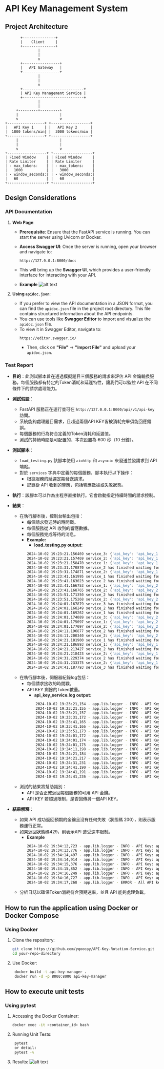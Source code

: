 # API Key Management System

## Project Architecture
```
       +---------------+
       |    Client     |
       +---------------+
               |
               |
               v
       +-----------------+
       |   API Gateway   |
       +-----------------+
               |
               |
               v
       +----------------------------+
       | API Key Management Service |
       +----------------------------+
               |
               |
     +---------+---------+
     |                   |
     v                   v
+-----------------+ +------------------+
|   API Key 1     | |   API Key 2      |
|  1000 tokens/min| |  3000 tokens/min |
+-----------------+ +------------------+
     |                   |
     |                   |
     v                   v
+------------------+ +------------------+
| Fixed Window     | | Fixed Window     |
| Rate Limiter     | | Rate Limiter     |
| - max_tokens:    | | - max_tokens:    |
|   1000           | |   3000           |
| - window_seconds:| | - window_seconds:|
|   60             | |   60             |
+------------------+ +------------------+

```
## Design Considerations
### API Documentation ###

1. **Web Page**:
   - **Prerequisite**: Ensure that the FastAPI service is running. You can start the server using Uvicorn or Docker.

   - **Access Swagger UI**: Once the server is running, open your browser and navigate to:
     ```
     http://127.0.0.1:8000/docs
     ```
   - This will bring up the **Swagger UI**, which provides a user-friendly interface for interacting with your API.
   - **Example**
   ![alt text](image/image_apidocs.png)

2. **Using `apidoc.json`**:
   - If you prefer to view the API documentation in a JSON format, you can find the `apidoc.json` file in the project root directory. This file contains structured information about the API endpoints.
   - You can use tools like **Swagger Editor**  to import and visualize the `apidoc.json` file.
   - To view it in Swagger Editor, navigate to:
     ```
     https://editor.swagger.io/
     ```
     - Then, click on **"File"** -> **"Import File"** and upload your `apidoc.json`.

### Test Report ###
- **目的**：此測試腳本旨在通過模擬題目三個服務的請求來評估 API 金鑰輪換服務。每個服務都有特定的Token消耗和延遲特性，讓我們可以監控 API 在不同條件下的請求處理能力。

- **測試假設**：
  - FastAPI 服務正在運行並可在 `http://127.0.0.1:8000/api/v1/api-key` 訪問。
  - 系統能夠處理題目需求，且超過兩個API KEY皆被消耗完畢須能回應錯誤。
  - 每個服務的行為符合定義的Token消耗和延遲值。
  - 測試的持續時間是可配置的，本次設置為 600 秒（10 分鐘）。

- **測試腳本**：
  - `load_testing.py` 該腳本使用 `aiohttp` 和 `asyncio` 來發送並發請求到   API 端點。
  - 對於 `services` 字典中定義的每個服務，腳本執行以下操作：
    - 根據服務的延遲定期發送請求。
    - 記錄從 API 收到的響應，包括響應數據或失敗狀態。

- **執行**：該腳本可以作為主程序直接執行。它會啟動指定持續時間的請求控制。

- **結果**：
  - 在執行腳本後，控制台輸出包括：
    - 每個請求發送時的時間戳。
    - 每個服務從 API 收到的響應數據。
    - 每個服務完成等待的消息。
    - **Example:**
        - **load_testing.py output:**
        ```bash
        2024-10-02 19:23:21.156469 service_3: {'api_key': 'api_key_1'}
        2024-10-02 19:23:21.157469 service_2: {'api_key': 'api_key_1'}
        2024-10-02 19:23:21.158470 service_1: {'api_key': 'api_key_1'}
        2024-10-02 19:23:31.170870 service_2 has finished waiting for 10 seconds.
        2024-10-02 19:23:31.174871 service_2: {'api_key': 'api_key_1'}
        2024-10-02 19:23:41.161995 service_1 has finished waiting for 20 seconds.
        2024-10-02 19:23:41.163023 service_2 has finished waiting for 10 seconds.
        2024-10-02 19:23:41.166753 service_1: {'api_key': 'api_key_2'}
        2024-10-02 19:23:41.168765 service_2: {'api_key': 'api_key_2'}
        2024-10-02 19:23:51.171350 service_2 has finished waiting for 10 seconds.
        2024-10-02 19:23:51.175268 service_2: {'api_key': 'api_key_2'}
        2024-10-02 19:24:01.167879 service_3 has finished waiting for 40 seconds.
        2024-10-02 19:24:01.168249 service_2 has finished waiting for 10 seconds.
        2024-10-02 19:24:01.169262 service_1 has finished waiting for 20 seconds.
        2024-10-02 19:24:01.174089 service_3: {'api_key': 'api_key_2'}
        2024-10-02 19:24:01.175097 service_1: {'api_key': 'api_key_2'}
        2024-10-02 19:24:01.177097 service_2: {'api_key': 'api_key_2'}
        2024-10-02 19:24:11.196877 service_2 has finished waiting for 10 seconds.
        2024-10-02 19:24:11.200340 service_2: {'api_key': 'api_key_2'}
        2024-10-02 19:24:21.181900 service_1 has finished waiting for 20 seconds.
        2024-10-02 19:24:21.186893 service_1: {'api_key': 'api_key_1'}
        2024-10-02 19:24:21.213427 service_2 has finished waiting for 10 seconds.
        2024-10-02 19:24:21.218423 service_2: {'api_key': 'api_key_1'}
        2024-10-02 19:24:31.229374 service_2 has finished waiting for 10 seconds.
        2024-10-02 19:24:31.233375 service_2: {'api_key': 'api_key_1'}
        2024-10-02 19:24:41.187793 service_3 has finished waiting for 40 seconds.   
        ```
  - 在執行腳本後，伺服器紀錄log包括：
    - 每個請求接收的時間戳。
    - API KEY 剩餘的Token數量。        
        - **api_key_service.log output:**
        ```bash
            2024-10-02 19:23:21,154 - app.lib.logger - INFO - API Key: api_key_1 - Remaining Tokens: 500
            2024-10-02 19:23:21,155 - app.lib.logger - INFO - API Key: api_key_1 - Remaining Tokens: 400
            2024-10-02 19:23:21,157 - app.lib.logger - INFO - API Key: api_key_1 - Remaining Tokens: 100
            2024-10-02 19:23:31,172 - app.lib.logger - INFO - API Key: api_key_1 - Remaining Tokens: 0
            2024-10-02 19:23:41,165 - app.lib.logger - INFO - API Key: api_key_2 - Remaining Tokens: 2700
            2024-10-02 19:23:41,166 - app.lib.logger - INFO - API Key: api_key_2 - Remaining Tokens: 2600
            2024-10-02 19:23:51,173 - app.lib.logger - INFO - API Key: api_key_2 - Remaining Tokens: 2500
            2024-10-02 19:24:01,172 - app.lib.logger - INFO - API Key: api_key_2 - Remaining Tokens: 2000
            2024-10-02 19:24:01,174 - app.lib.logger - INFO - API Key: api_key_2 - Remaining Tokens: 1700
            2024-10-02 19:24:01,175 - app.lib.logger - INFO - API Key: api_key_2 - Remaining Tokens: 1600
            2024-10-02 19:24:11,198 - app.lib.logger - INFO - API Key: api_key_2 - Remaining Tokens: 1500
            2024-10-02 19:24:21,184 - app.lib.logger - INFO - API Key: api_key_1 - Remaining Tokens: 700
            2024-10-02 19:24:21,217 - app.lib.logger - INFO - API Key: api_key_1 - Remaining Tokens: 600
            2024-10-02 19:24:31,231 - app.lib.logger - INFO - API Key: api_key_1 - Remaining Tokens: 500
            2024-10-02 19:24:41,190 - app.lib.logger - INFO - API Key: api_key_1 - Remaining Tokens: 0
            2024-10-02 19:24:41,191 - app.lib.logger - INFO - API Key: api_key_2 - Remaining Tokens: 2700
            2024-10-02 19:24:41,236 - app.lib.logger - INFO - API Key: api_key_2 - Remaining Tokens: 2600
  - 測試的結果將幫助識別：
    - API 是否正確返回每個服務的可用 API 金鑰。
    - API KEY 若超過限制，是否回傳另一個API KEY。

- **結果解釋**：
  - 如果 API 成功返回預期的金鑰且沒有任何失敗（狀態碼 200），則表示服務運行正常。
  - 如果返回狀態碼429，則表示API 遭受速率限制。
    - **Example**
        ```bash
        2024-10-02 19:34:12,723 - app.lib.logger - INFO - API Key: api_key_1 - Remaining Tokens: 500
        2024-10-02 19:34:13,776 - app.lib.logger - INFO - API Key: api_key_1 - Remaining Tokens: 0
        2024-10-02 19:34:14,497 - app.lib.logger - INFO - API Key: api_key_2 - Remaining Tokens: 2500
        2024-10-02 19:34:14,914 - app.lib.logger - INFO - API Key: api_key_2 - Remaining Tokens: 2000
        2024-10-02 19:34:15,376 - app.lib.logger - INFO - API Key: api_key_2 - Remaining Tokens: 1500
        2024-10-02 19:34:15,852 - app.lib.logger - INFO - API Key: api_key_2 - Remaining Tokens: 1000
        2024-10-02 19:34:16,249 - app.lib.logger - INFO - API Key: api_key_2 - Remaining Tokens: 500
        2024-10-02 19:34:16,727 - app.lib.logger - INFO - API Key: api_key_2 - Remaining Tokens: 0
        2024-10-02 19:34:17,268 - app.lib.logger - ERROR - All API keys have reached their rate limits.
  - 分析日誌以確保Token消耗符合預期速率，並且 API 能夠處理負載。

## How to run the application using Docker or Docker Compose

### Using Docker

1. Clone the repository:
   ```bash
   git clone https://github.com/yqooopy/API-Key-Rotation-Service.git
   cd your-repo-directory
2. Use Docker:
   ```bash
    docker build -t api-key-manager .
    docker run -d -p 8000:8000 api-key-manager
## How to execute unit tests

### Using pytest

1. Accessing the Docker Container:
   ```bash
   docker exec -it <container_id> bash
2. Running Unit Tests:
   ```bash
    pytest
    or detail:
    pytest -v
3. Results:
    ![alt text](/image/image_pytest.png)